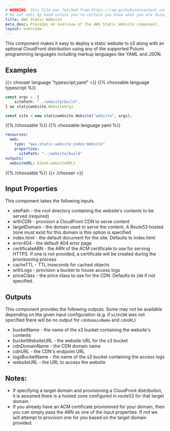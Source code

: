 ```yaml
---
# WARNING: this file was fetched from https://raw.githubusercontent.com/pulumi/pulumi-aws-static-website/v0.4.0/docs/_index.md
# Do not edit by hand unless you're certain you know what you are doing!
title: AWS Static Website
meta_desc: Provides an overview of the AWS Static Website component.
layout: overview
---
```


This component makes it easy to deploy a static website to s3 along with an optional CloudFront distribution using any of the supported Pulumi programming languages including markup languages like YAML and JSON.

## Examples

{{< chooser language "typescript,yaml" >}}
{{% choosable language typescript %}}

```typescript
const args =  {
    sitePath: "../website/build",
} as staticwebsite.WebsiteArgs

const site = new staticwebsite.Website("website", args);
```

{{% /choosable %}}
{{% choosable language yaml %}}

```yaml
resources:
  web:
    type: "aws-static-website:index:Website"
    properties:
      sitePath: "../website/build"
outputs:
  websiteURL: ${web.websiteURL}
```

{{% /choosable %}}
{{< /chooser >}}

## Input Properties

This component takes the following inputs.

- sitePath - the root directory containing the website's contents to be served (required)
- withCDN - provision a CloudFront CDN to serve content
- targetDomain - the domain used to serve the content. A Route53 hosted zone must exist for this domain is this option is specified
- index.html - the default document for the site. Defaults to index.html
- error404 - the default 404 error page
- certificateARN - the ARN of the ACM certificate to use for serving HTTPS. If one is not provided, a certificate will be created during the provisioning process
- cacheTTL - TTL inseconds for cached objects
- withLogs - provision a bucket to house access logs
- priceClass - the price class to use for the CDN. Defaults to `100` if not specified.

## Outputs

This component provides the following outputs. Some may not be available depending on the given input configuration (e.g. if `withCDN` was not specified there will be no output for `cdnDomainName` and `cdnURL`)

- bucketName - the name of the s3 bucket containing the website's contents
- bucketWebsiteURL - the website URL for the s3 bucket
- cdnDomainName - the CDN domain name
- cdnURL - the CDN's endpoint URL
- logsBucketName - the name of the s3 bucket containing the access logs
- websiteURL - the URL to access the website

## Notes:

- If specifying a target domain and provisioning a CloudFront distribution, it is assumed there is a hosted zone configured in route53 for that target domain.
- If you already have an ACM certificate provisioned for your domain, then you can simply pass the ARN as one of the input properties. If not we will attempt to provision one for you based on the target domain provided.
